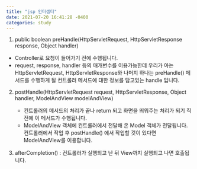 ```yaml
---
title: "jsp 인터셉터"
date: 2021-07-20 16:41:28 -0400
categories: study
---
```

1. public boolean preHandle(HttpServletRequest, HttpServletResponse response, Object handler)
  - Controller로 요청이 들어가기 전에 수행됩니다.
  - request, response, handler 등의 매개변수를 이용가능한데 우리가 아는 HttpServletRequest, HttpServletResponse와 나머지 하나는 preHandle() 메서드를 수행하게 될 컨트롤러 메서드에 대한 정보를 담고있는 handle 입니다.

2. postHandle(HttpServletRequest request, HttpServletResponse, Object handler, ModelAndView modelAndView)
   - 컨트롤러의 메서드의 처리가 끝나 return 되고 화면을 띄워주는 처리가 되기 직전에 이 메서드가 수행됩니다.
   - ModelAndView 객체에 컨트롤러에서 전달해 온 Model 객체가 전달됩니다. 컨트롤러에서 작업 후 
     postHandle() 에서 작업할 것이 있다면 ModelAndView를 이용합니다.

3. afterCompletion() : 컨트롤러가 실행되고 난 뒤 View까지 실행되고 나면 호출됩니다.

